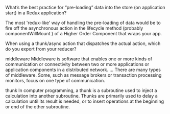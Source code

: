 What’s the best practice for “pre-loading” data into the store (on application start) in a Redux application?

 The most 'redux-like' way of handling the pre-loading of data would be to fire off the asynchronous action in the lifecycle method (probably componentWillMount ) of a Higher Order Component that wraps your app.


When using a thunk/async action that dispatches the actual action, which do you export from your reducer?


middleware
Middleware is software that enables one or more kinds of communication or connectivity between two or more applications or application components in a distributed network. ... There are many types of middleware. Some, such as message brokers or transaction processing monitors, focus on one type of communication.


thunk
In computer programming, a thunk is a subroutine used to inject a calculation into another subroutine. Thunks are primarily used to delay a calculation until its result is needed, or to insert operations at the beginning or end of the other subroutine.

